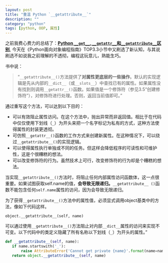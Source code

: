 ```yaml
---               
layout: post                 
title: "重温 Python `__getattribute__`"
description: ""
category: "python"
tags: [python, OOP, 属性]
---
```


之前我费心费力的总结了：**[Python `__get__`, `__getattr__`和`__getattribute__`区别](http://beginman.cn/python/2016/02/16/python-differnet-with-get-getattr-and-getattribute/)**, 今天在《Python面向对象编程指南》TOP3.3小节中又刷选了新认知，与其说刷选不如说我之前理解的不透彻，编程这玩意儿，熟能生巧。

书中说：

> “`__getattribute__()`方法提供了**对属性更底层的一些操作**。默认的实现逻辑是先从内部的`__dict__`（或`__slots__`）中查找已有的属性。如果属性没有找到则调用`__getattr__()`函数。如果值是一个修饰符（参见3.5“创建修饰符”），对修饰符进行处理。否则，返回当前值即可。”

通过重写这个方法，可以达到以下目的：

- 可以有效阻止属性访问。在这个方法中，抛出异常而非返回值。相比于在代码中仅仅使用下划线（`_`）为开头来把一个名字标记为私有的方式，这种方法使得属性的封装更透彻。
- 可仿照`__getattr__()`函数的工作方式来创建新属性。在这种情况下，可以绕过`__getattribute__()`的实现逻辑。
- 可以使得属性执行单独或不同的任务。但这样会降低程序的可读性和可维护性，这是个很糟糕的想法。
- 可以改变修饰符的行为。虽然技术上可行，改变修饰符的行为却是个糟糕的想法。

当实现`__getattribute__()`方法时，将阻止任何内部属性访问函数体，这一点很重要。如果试图获取self.name的值，**会导致无限递归。**`__getattribute__ ()`函数不能包含任何`self.name`属性的访问，因为会导致无限递归。

为了获得`__getattribute__()`方法中的属性值，必须显式调用object基类中的方法，像如下代码这样。

    object.__getattribute__(self, name)

可以通过使用`__getattribute__()`方法阻止对内部`__dict__`属性的访问来实现不可变。以下代码中的类定义隐藏了所有名称以下划线（`_`）为开头的属性。”

```python
def __getattribute__(self, name):
   if name.startswith('_'):
       raise AttributeError('Cannot get private {name}'.format(name=name))
   return object.__getattribute__(self, name)
```






